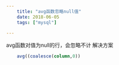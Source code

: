 ```yaml
---
    title: "avg函数忽略null值"
    date: 2018-06-05
    tags: ["mysql"]
    
---
```


avg函数对值为null的行，会忽略不计
解决方案
    
```sql
    avg((coalesce(column,0))
```
